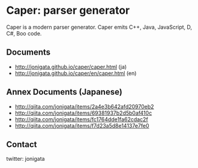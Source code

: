 # Caper: parser generator

Caper is a modern parser generator.
Caper emits C++, Java, JavaScript, D, C#, Boo code.

## Documents

* http://jonigata.github.io/caper/caper.html (ja)
* http://jonigata.github.io/caper/en/caper.html (en)

## Annex Documents (Japanese)

* http://qiita.com/jonigata/items/2a4e3b642afd20970eb2
* http://qiita.com/jonigata/items/69381937b2d5b0af410c
* http://qiita.com/jonigata/items/fc1764dde1fa62cdac2f
* http://qiita.com/jonigata/items/f7d23a5d8e14137e7fe0

## Contact

twitter: jonigata
